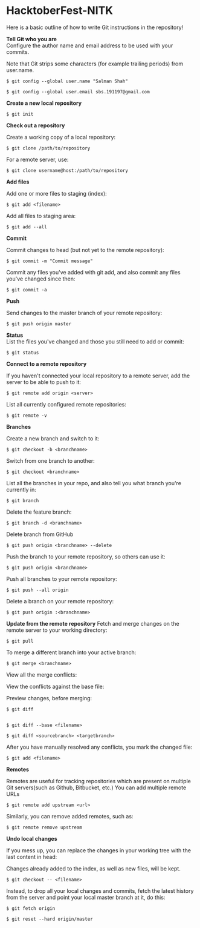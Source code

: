 # HacktoberFest-NITK

Here is a basic outline of how to write Git instructions in the repository!

**Tell Git who you are**	
Configure the author name and email address to be used with your commits.

Note that Git strips some characters (for example trailing periods) from user.name.
```
$ git config --global user.name "Salman Shah"

$ git config --global user.email sbs.191197@gmail.com
```
**Create a new local repository**
``` 	
$ git init
```

**Check out a repository**

Create a working copy of a local repository:
```
$ git clone /path/to/repository
```

For a remote server, use:	
```
$ git clone username@host:/path/to/repository
```

**Add files**

Add one or more files to staging (index):	
```
$ git add <filename>
```
Add all files to staging area:
```
$ git add --all
```

**Commit**

Commit changes to head (but not yet to the remote repository):	
```
$ git commit -m "Commit message"
```
Commit any files you've added with git add, and also commit any files you've changed since then:	
```
$ git commit -a
```

**Push**

Send changes to the master branch of your remote repository:	
```
$ git push origin master
```

**Status**	
List the files you've changed and those you still need to add or commit:	
```
$ git status
```

**Connect to a remote repository**

If you haven't connected your local repository to a remote server, add the server to be able to push to it:
```
$ git remote add origin <server>
```
List all currently configured remote repositories:	
```
$ git remote -v
```

**Branches**

Create a new branch and switch to it:	
```
$ git checkout -b <branchname>
```
Switch from one branch to another:	
```
$ git checkout <branchname>
```
List all the branches in your repo, and also tell you what branch you're currently in:	
```
$ git branch
```
Delete the feature branch:	
```
$ git branch -d <branchname>
```
Delete branch from GitHub
```
$ git push origin <branchname> --delete
```
Push the branch to your remote repository, so others can use it:	
```
$ git push origin <branchname>
```
Push all branches to your remote repository:	
```
$ git push --all origin
```
Delete a branch on your remote repository:	
```
$ git push origin :<branchname>
```

**Update from the remote repository**
Fetch and merge changes on the remote server to your working directory:	
```
$ git pull
```
To merge a different branch into your active branch:	
```
$ git merge <branchname>
```
View all the merge conflicts:

View the conflicts against the base file:

Preview changes, before merging:
```
$ git diff


$ git diff --base <filename>

$ git diff <sourcebranch> <targetbranch>
```
After you have manually resolved any conflicts, you mark the changed file:	
```
$ git add <filename>
```

**Remotes**

Remotes are useful for tracking repositories which are present on multiple Git
servers(such as Github, Bitbucket, etc.)
You can add multiple remote URLs
```
$ git remote add upstream <url>
```
Similarly, you can remove added remotes, such as:
```
$ git remote remove upstream
```

**Undo local changes**

If you mess up, you can replace the changes in your working tree with the last content in head:

Changes already added to the index, as well as new files, will be kept.
```
$ git checkout -- <filename>
```

Instead, to drop all your local changes and commits, fetch the latest history from the server and point your local master branch at it, do this:	
```
$ git fetch origin

$ git reset --hard origin/master
```

